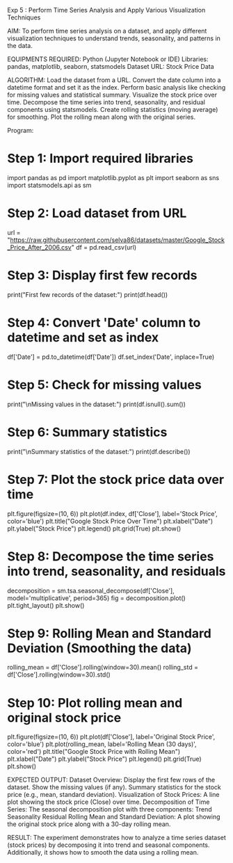 Exp 5 : Perform Time Series Analysis and Apply Various Visualization Techniques

AIM:
To perform time series analysis on a dataset, and apply different visualization techniques to understand trends, seasonality, and patterns in the data.

EQUIPMENTS REQUIRED:
Python (Jupyter Notebook or IDE)
Libraries: pandas, matplotlib, seaborn, statsmodels
Dataset URL: Stock Price Data


ALGORITHM:
Load the dataset from a URL.
Convert the date column into a datetime format and set it as the index.
Perform basic analysis like checking for missing values and statistical summary.
Visualize the stock price over time.
Decompose the time series into trend, seasonality, and residual components using statsmodels.
Create rolling statistics (moving average) for smoothing.
Plot the rolling mean along with the original series.


Program:

# Step 1: Import required libraries
import pandas as pd
import matplotlib.pyplot as plt
import seaborn as sns
import statsmodels.api as sm

# Step 2: Load dataset from URL
url = "https://raw.githubusercontent.com/selva86/datasets/master/Google_Stock_Price_After_2006.csv"
df = pd.read_csv(url)

# Step 3: Display first few records
print("First few records of the dataset:")
print(df.head())

# Step 4: Convert 'Date' column to datetime and set as index
df['Date'] = pd.to_datetime(df['Date'])
df.set_index('Date', inplace=True)

# Step 5: Check for missing values
print("\nMissing values in the dataset:")
print(df.isnull().sum())

# Step 6: Summary statistics
print("\nSummary statistics of the dataset:")
print(df.describe())

# Step 7: Plot the stock price data over time
plt.figure(figsize=(10, 6))
plt.plot(df.index, df['Close'], label='Stock Price', color='blue')
plt.title("Google Stock Price Over Time")
plt.xlabel("Date")
plt.ylabel("Stock Price")
plt.legend()
plt.grid(True)
plt.show()

# Step 8: Decompose the time series into trend, seasonality, and residuals
decomposition = sm.tsa.seasonal_decompose(df['Close'], model='multiplicative', period=365)
fig = decomposition.plot()
plt.tight_layout()
plt.show()

# Step 9: Rolling Mean and Standard Deviation (Smoothing the data)
rolling_mean = df['Close'].rolling(window=30).mean()
rolling_std = df['Close'].rolling(window=30).std()

# Step 10: Plot rolling mean and original stock price
plt.figure(figsize=(10, 6))
plt.plot(df['Close'], label='Original Stock Price', color='blue')
plt.plot(rolling_mean, label='Rolling Mean (30 days)', color='red')
plt.title("Google Stock Price with Rolling Mean")
plt.xlabel("Date")
plt.ylabel("Stock Price")
plt.legend()
plt.grid(True)
plt.show()


EXPECTED OUTPUT:
Dataset Overview:
Display the first few rows of the dataset.
Show the missing values (if any).
Summary statistics for the stock price (e.g., mean, standard deviation).
Visualization of Stock Prices:
A line plot showing the stock price (Close) over time.
Decomposition of Time Series:
The seasonal decomposition plot with three components:
Trend
Seasonality
Residual
Rolling Mean and Standard Deviation:
A plot showing the original stock price along with a 30-day rolling mean.



RESULT:
The experiment demonstrates how to analyze a time series dataset (stock prices) by decomposing it into trend and seasonal components. Additionally, it shows how to smooth the data using a rolling mean.
